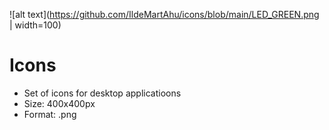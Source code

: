 ![alt text](https://github.com/IldeMartAhu/icons/blob/main/LED_GREEN.png | width=100)
# Icons
- Set of icons for desktop applicatioons
- Size: 400x400px 
- Format: .png
